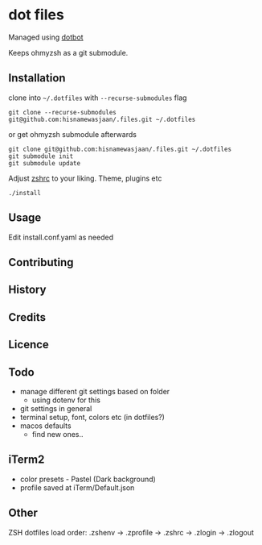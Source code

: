 # dot files

Managed using [dotbot](https://github.com/anishathalye/dotbot)

Keeps ohmyzsh as a git submodule.

## Installation

clone into `~/.dotfiles` with `--recurse-submodules` flag
```
git clone --recurse-submodules git@github.com:hisnamewasjaan/.files.git ~/.dotfiles
```

or get ohmyzsh submodule afterwards
```
git clone git@github.com:hisnamewasjaan/.files.git ~/.dotfiles
git submodule init
git submodule update
```

Adjust [zshrc](zsh/zshrc) to your liking. Theme, plugins etc


```
./install
```

## Usage

Edit install.conf.yaml as needed

## Contributing

## History

## Credits

## Licence

## Todo

- manage different git settings based on folder
  - using dotenv for this
- git settings in general
- terminal setup, font, colors etc (in dotfiles?)
- macos defaults
  - find new ones..

## iTerm2

- color presets - Pastel (Dark background)
- profile saved at iTerm/Default.json

## Other

ZSH dotfiles load order:
.zshenv → .zprofile → .zshrc → .zlogin → .zlogout
